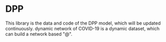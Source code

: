 # DPP
This library is the data and code of the DPP model, which will be updated continuously.
dynamic network of COVID-19 is a dynamic dataset, which can build a network based "@".
